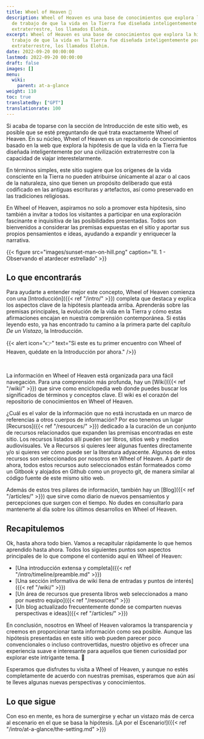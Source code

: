 ```yaml
---
title: Wheel of Heaven 🌌
description: Wheel of Heaven es una base de conocimientos que explora la hipótesis
  de trabajo de que la vida en la Tierra fue diseñada inteligentemente por una civilización
  extraterrestre, los llamados Elohim.
excerpt: Wheel of Heaven es una base de conocimientos que explora la hipótesis de
  trabajo de que la vida en la Tierra fue diseñada inteligentemente por una civilización
  extraterrestre, los llamados Elohim.
date: 2022-09-20 00:00:00
lastmod: 2022-09-20 00:00:00
draft: false
images: []
menu:
  wiki:
    parent: at-a-glance
weight: 110
toc: true
translatedby: ["GPT"]
translationrate: 100
---
```


Si acaba de toparse con la sección de Introducción de este sitio web, es posible que se esté preguntando de qué trata exactamente Wheel of Heaven. En su núcleo, Wheel of Heaven es un repositorio de conocimientos basado en la web que explora la hipótesis de que la vida en la Tierra fue diseñada inteligentemente por una civilización extraterrestre con la capacidad de viajar interestelarmente.

En términos simples, este sitio sugiere que los orígenes de la vida consciente en la Tierra no pueden atribuirse únicamente al azar o al caos de la naturaleza, sino que tienen un propósito deliberado que está codificado en las antiguas escrituras y artefactos, así como preservado en las tradiciones religiosas.

En Wheel of Heaven, aspiramos no solo a promover esta hipótesis, sino también a invitar a todos los visitantes a participar en una exploración fascinante e inquisitiva de las posibilidades presentadas. Todos son bienvenidos a considerar las premisas expuestas en el sitio y aportar sus propios pensamientos e ideas, ayudando a expandir y enriquecer la narrativa.

{{< figure src="images/sunset-man-on-hill.png" caption="Il. 1 - Observando el atardecer estrellado" >}}

## Lo que encontrarás

Para ayudarte a entender mejor este concepto, Wheel of Heaven comienza con una [Introducción]({{< ref "/intro/" >}}) completa que destaca y explica los aspectos clave de la hipótesis planteada arriba. Aprenderás sobre las premisas principales, la evolución de la vida en la Tierra y cómo estas afirmaciones encajan en nuestra comprensión contemporánea. Si estás leyendo esto, ya has encontrado tu camino a la primera parte del capítulo _De un Vistazo_, la Introducción.

{{< alert icon="👉" text="Si este es tu primer encuentro con Wheel of Heaven, quédate en la Introducción por ahora." />}}

<br>

La información en Wheel of Heaven está organizada para una fácil navegación. Para una comprensión más profunda, hay un [Wiki]({{< ref "/wiki/" >}}) que sirve como enciclopedia web donde puedes buscar los significados de términos y conceptos clave. El wiki es el corazón del repositorio de conocimientos en Wheel of Heaven.

¿Cuál es el valor de la información que no está incrustada en un marco de referencias a otros cuerpos de información? Por eso tenemos un lugar [Recursos]({{< ref "/resources/" >}}) dedicado a la curación de un conjunto de recursos relacionados que expanden las premisas encontradas en este sitio. Los recursos listados allí pueden ser libros, sitios web y medios audiovisuales. Ve a Recursos si quieres leer algunas fuentes directamente y/o si quieres ver cómo puede ser la literatura adyacente. Algunos de estos recursos son seleccionados por nosotros en Wheel of Heaven. A partir de ahora, todos estos recursos auto seleccionados están formateados como un Gitbook y alojados en Github como un proyecto git, de manera similar al código fuente de este mismo sitio web.

Además de estos tres pilares de información, también hay un [Blog]({{< ref "/articles/" >}}) que sirve como diario de nuevos pensamientos y percepciones que surgen con el tiempo. No dudes en consultarlo para mantenerte al día sobre los últimos desarrollos en Wheel of Heaven.

## Recapitulemos

Ok, hasta ahora todo bien. Vamos a recapitular rápidamente lo que hemos aprendido hasta ahora. Todos los siguientes puntos son aspectos principales de lo que compone el contenido aquí en Wheel of Heaven:

- [Una introducción extensa y completa]({{< ref "/intro/timeline/preamble.md" >}})
- [Una sección informativa de wiki llena de entradas y puntos de interés]({{< ref "/wiki/" >}})
- [Un área de recursos que presenta libros web seleccionados a mano por nuestro equipo]({{< ref "/resources/" >}})
- [Un blog actualizado frecuentemente donde se comparten nuevas perspectivas e ideas]({{< ref "/articles/" >}})

En conclusión, nosotros en Wheel of Heaven valoramos la transparencia y creemos en proporcionar tanta información como sea posible. Aunque las hipótesis presentadas en este sitio web pueden parecer poco convencionales o incluso controvertidas, nuestro objetivo es ofrecer una experiencia suave e interesante para aquellos que tienen curiosidad por explorar este intrigante tema. 🙏

Esperamos que disfrutes tu visita a Wheel of Heaven, y aunque no estés completamente de acuerdo con nuestras premisas, esperamos que aún así te lleves algunas nuevas perspectivas y conocimientos.

## Lo que sigue

Con eso en mente, es hora de sumergirse y echar un vistazo más de cerca al escenario en el que se basa la hipótesis. [¡A por el Escenario!]({{< ref "/intro/at-a-glance/the-setting.md" >}})
